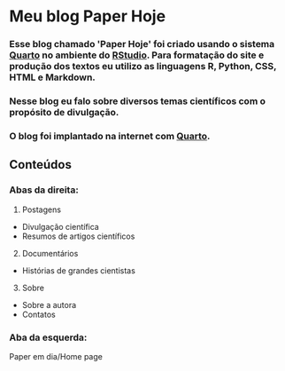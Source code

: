 # Meu blog Paper Hoje

### Esse blog chamado 'Paper Hoje' foi criado usando o sistema [Quarto](https://quarto.org/) no ambiente do [RStudio](https://www.r-studio.com/). Para formatação do site e produção dos textos eu utilizo as linguagens R, Python, CSS, HTML e Markdown.

### Nesse blog eu falo sobre diversos temas científicos com o propósito de divulgação.

### O blog foi implantado na internet com [Quarto](https://quarto.org/).

## Conteúdos

### Abas da direita:

1. Postagens
  - Divulgação científica
  - Resumos de artigos científicos
2. Documentários
  - Histórias de grandes cientistas
3. Sobre
  - Sobre a autora
  - Contatos

### Aba da esquerda:

Paper em dia/Home page
